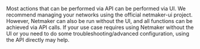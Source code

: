 Most actions that can be performed via API can be performed via UI. We recommend managing your networks using the official netmaker-ui project. However, Netmaker can also be run without the UI, and all functions can be achieved via API calls. If your use case requires using Netmaker without the UI or you need to do some troubleshooting/advanced configuration, using the API directly may help.
